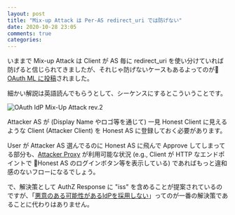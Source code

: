 ```yaml
---
layout: post
title: "Mix-up Attack は Per-AS redirect_uri では防げない"
date: 2020-10-28 23:05
comments: true
categories:
---
```


いままで Mix-up Attack は Client が AS 毎に redirect_uri を使い分けていれば防げると信じられてきましたが、それじゃ防げないケースもあるよってのが [OAuth ML に投稿](https://mailarchive.ietf.org/arch/msg/oauth/RjbSwFRmLsk0EgAY2Ter-nw66EY/)されました。

細かい解説は英語読んでもらうとして、シーケンスにするとこういうことです。

![OAuth IdP Mix-Up Attack rev.2](/images/posts/oauth-idp-mixup-rev2.png)

Attacker AS が (Display Name やロゴ等を通じて) 一見 Honest Client に見えるような Client (Attacker Client) を Honest AS に登録しておく必要があります。

User が Attacker AS 選んでるのに Honest AS に飛んで Approve してしまってる部分も、[Attacker Proxy](/blog/2016/01/12/oauth-idp-mix-up-attack/) が利用可能な状況 (e.g., Client が HTTP なエンドポイントで Honest AS のログインボタン等を表示している) であればもっと違和感のないフローになるでしょう。

で、解決策として AuthZ Response に "iss" を含めることが提案されているのですが、「[悪意のある可能性があるIdPを採用しない](/blog/2016/01/12/oauth-idp-mix-up-attack/)」ってのが一番の解決策であることに代わりはありません。